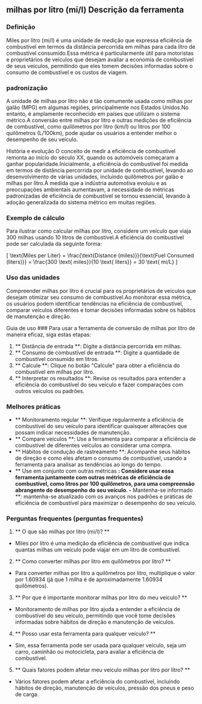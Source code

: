 ## milhas por litro (mi/l) Descrição da ferramenta

### Definição
Miles por litro (mi/l) é uma unidade de medição que expressa eficiência de combustível em termos da distância percorrida em milhas para cada litro de combustível consumido.Essa métrica é particularmente útil para motoristas e proprietários de veículos que desejam avaliar a economia de combustível de seus veículos, permitindo que eles tomem decisões informadas sobre o consumo de combustível e os custos de viagem.

### padronização
A unidade de milhas por litro não é tão comumente usada como milhas por galão (MPG) em algumas regiões, principalmente nos Estados Unidos.No entanto, é amplamente reconhecido em países que utilizam o sistema métrico.A conversão entre milhas por litro e outras medições de eficiência de combustível, como quilômetros por litro (km/l) ou litros por 100 quilômetros (L/100km), pode ajudar os usuários a entender melhor o desempenho de seu veículo.

História e evolução
O conceito de medir a eficiência de combustível remonta ao início do século XX, quando os automóveis começaram a ganhar popularidade.Inicialmente, a eficiência do combustível foi medida em termos de distância percorrida por unidade de combustível, levando ao desenvolvimento de várias unidades, incluindo quilômetros por galão e milhas por litro.À medida que a indústria automotiva evoluiu e as preocupações ambientais aumentavam, a necessidade de métricas padronizadas de eficiência de combustível se tornou essencial, levando à adoção generalizada do sistema métrico em muitas regiões.

### Exemplo de cálculo
Para ilustrar como calcular milhas por litro, considere um veículo que viaja 300 milhas usando 10 litros de combustível.A eficiência do combustível pode ser calculada da seguinte forma:

\[ \text{Miles per Liter} = \frac{\text{Distance (miles)}}{\text{Fuel Consumed (liters)}} = \frac{300 \text{ miles}}{10 \text{ liters}} = 30 \text{ mi/L} \]

### Uso das unidades
Compreender milhas por litro é crucial para os proprietários de veículos que desejam otimizar seu consumo de combustível.Ao monitorar essa métrica, os usuários podem identificar tendências na eficiência de combustível, comparar veículos diferentes e tomar decisões informadas sobre os hábitos de manutenção e direção.

Guia de uso ###
Para usar a ferramenta de conversão de milhas por litro de maneira eficaz, siga estas etapas:

1. ** Distância de entrada **: Digite a distância percorrida em milhas.
2. ** Consumo de combustível de entrada **: Digite a quantidade de combustível consumido em litros.
3. ** Calcule **: Clique no botão "Calcule" para obter a eficiência do combustível em milhas por litro.
4. ** Interpretar os resultados **: Revise os resultados para entender a eficiência do combustível do seu veículo e fazer comparações com outros veículos ou padrões.

### Melhores práticas
- ** Monitoramento regular **: Verifique regularmente a eficiência de combustível do seu veículo para identificar quaisquer alterações que possam indicar necessidades de manutenção.
- ** Compare veículos **: Use a ferramenta para comparar a eficiência de combustível de diferentes veículos ao considerar uma compra.
- ** Hábitos de condução de rastreamento **: Acompanhe seus hábitos de direção e como eles afetam o consumo de combustível, usando a ferramenta para analisar as tendências ao longo do tempo.
- ** Use em conjunto com outras métricas **: Considere usar essa ferramenta juntamente com outras métricas de eficiência de combustível, como litros por 100 quilômetros, para uma compreensão abrangente do desempenho do seu veículo.
-** Mantenha-se informado **: mantenha-se atualizado com os avanços nos padrões e práticas de eficiência de combustível para maximizar o desempenho do seu veículo.

### Perguntas frequentes (perguntas frequentes)

1. ** O que são milhas por litro (mi/l)? **
- Miles por litro é uma medição da eficiência de combustível que indica quantas milhas um veículo pode viajar em um litro de combustível.

2. ** Como converter milhas por litro em quilômetros por litro? **
- Para converter milhas por litro a quilômetros por litro, multiplique o valor por 1.60934 (já que 1 milha é de aproximadamente 1.60934 quilômetros).

3. ** Por que é importante monitorar milhas por litro do meu veículo? **
- Monitoramento de milhas por litro ajuda a entender a eficiência de combustível do seu veículo, permitindo que você tome decisões informadas sobre hábitos de direção e manutenção de veículos.

4. ** Posso usar esta ferramenta para qualquer veículo? **
- Sim, essa ferramenta pode ser usada para qualquer veículo, seja um carro, caminhão ou motocicleta, para avaliar a eficiência de combustível.

5. ** Quais fatores podem afetar meu veículo milhas por litro por litro? **
- Vários fatores podem afetar a eficiência do combustível, incluindo hábitos de direção, manutenção de veículos, pressão dos pneus e peso de carga.